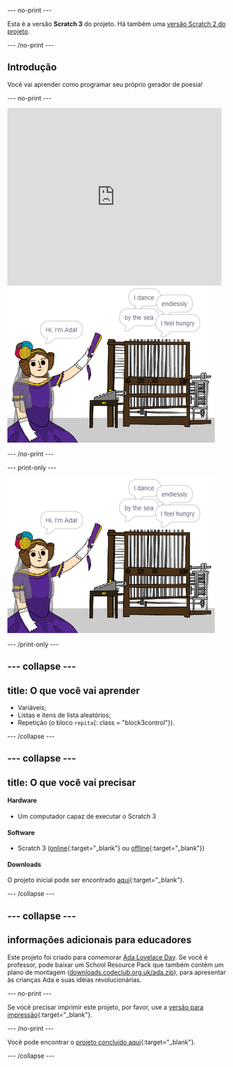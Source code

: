 \--- no-print \---

Esta é a versão **Scratch 3** do projeto. Há também uma [versão Scratch 2 do projeto](https://projects.raspberrypi.org/en/projects/poetry-generator-scratch2).

\--- /no-print \---

## Introdução

Você vai aprender como programar seu próprio gerador de poesia!

\--- no-print \---

<div class="scratch-preview">
  <iframe allowtransparency="true" width="485" height="402" src="https://scratch.mit.edu/projects/embed/77844926/?autostart=false" frameborder="0" scrolling="no"></iframe>
  <img src="images/poetry-final.png">
</div>

\--- /no-print \---

\--- print-only \---

![game screenshot](images/poetry-final.png)

\--- /print-only \---

## \--- collapse \---

## title: O que você vai aprender

+ Variáveis;
+ Listas e itens de lista aleatórios;
+ Repetição (o bloco `repita`{: class = "block3control"}).

\--- /collapse \---

## \--- collapse \---

## title: O que você vai precisar

#### Hardware

+ Um computador capaz de executar o Scratch 3

#### Software

+ Scratch 3 ([online](http://rpf.io/scratchon){:target="_blank"} ou [offline](http://rpf.io/scratchoff){:target="_blank"})

#### Downloads

O projeto inicial pode ser encontrado [aqui](http://rpf.io/p/en/poetry-generator-go){:target="_blank"}.

\--- /collapse \---

## \--- collapse \---

## informações adicionais para educadores

Este projeto foi criado para comemorar [Ada Lovelace Day](https://findingada.com). Se você é professor, pode baixar um School Resource Pack que também contém um plano de montagem ([downloads.codeclub.org.uk/ada.zip](http://downloads.codeclub.org.uk/ada.zip)), para apresentar às crianças Ada e suas idéias revolucionárias.

\--- no-print \---

Se você precisar imprimir este projeto, por favor, use a [versão para impressão](https://projects.raspberrypi.org/en/projects/poetry-generator/print){:target="_blank"}.

\--- /no-print \---

Você pode encontrar o [projeto concluído aqui](http://rpf.io/p/en/poetry-generator-get){:target="_blank"}.

\--- /collapse \---